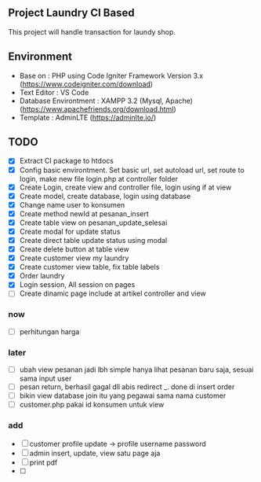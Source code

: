 ## Project Laundry CI Based
This project will handle transaction for laundy shop.

## Environment
 * Base on : PHP using Code Igniter Framework Version 3.x (https://www.codeigniter.com/download)
 * Text Editor : VS Code
 * Database Environtment : XAMPP 3.2 (Mysql, Apache) (https://www.apachefriends.org/download.html)
 * Template : AdminLTE (https://adminlte.io/)
 
## TODO
 * [x] Extract CI package to htdocs
 * [x] Config basic environtment. Set basic url, set autoload url, set route to login, make new file login.php at controller folder
 * [x] Create Login, create view and controller file, login using if at view
 * [x] Create model, create database, login using database
 * [x] Change name user to konsumen
 * [x] Create method newId at pesanan_insert
 * [x] Create table view on pesanan_update_selesai
 * [x] Create modal for update status
 * [x] Create direct table update status using modal 
 * [x] Create delete button at table view
 * [x] Create customer view my laundry
 * [x] Create customer view table, fix table labels
 * [x] Order laundry
 * [x] Login session, All session on pages
 * [ ] Create dinamic page include at artikel controller and view

 ### now
 * [ ] perhitungan harga
	
 ### later
 * [ ] ubah view pesanan jadi lbh simple hanya lihat pesanan baru saja, sesuai sama input user
 * [ ] pesan return, berhasil gagal dll abis redirect _. done di insert order
 * [ ] bikin view database join itu yang pegawai sama nama customer
 * [ ] customer.php pakai id konsumen untuk view

 ### add
 * [ ] customer profile update -> profile username password
 * [ ] admin insert, update, view satu page aja
 * [ ] print pdf
 * [ ]
 